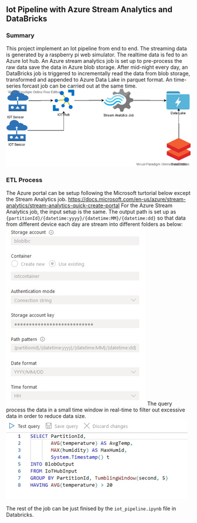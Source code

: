 ## Iot Pipeline with Azure Stream Analytics and DataBricks

### Summary
This project implement an Iot pipeline from end to end. The streaming data is generated by a raspberry pi web simulator. The realtime data is fed to an Azure Iot hub. An Azure stream analytics job is set up to pre-process the raw data save the data in Azure blob storage. 
After mid-night every day, an DataBricks job is triggered to incrementally read the data from blob storage, transformed and appended to Azure Data Lake in parquet format. An time-series forcast job can be carried out at the same time.
<img src="images/Iot_pipeline.jpg">
### ETL Process
The Azure portal can be setup following the Microsoft turtorial below except the Stream Analytics job.
https://docs.microsoft.com/en-us/azure/stream-analytics/stream-analytics-quick-create-portal
For the Azure Stream Analytics job, the input setup is the same. The output path is set up as `{partitionId}/{datetime:yyyy}/{datetime:MM}/{datetime:dd}` so that data from different device each day are stream into different folders as below:
<img src="images/output.jpg">
The query process the data in a small time window in real-time to filter out excessive data in order to reduce data size.
<img src="images/query.jpg">

The rest of the job can be just finised by the `iot_pipeline.ipynb` file in Databricks.
